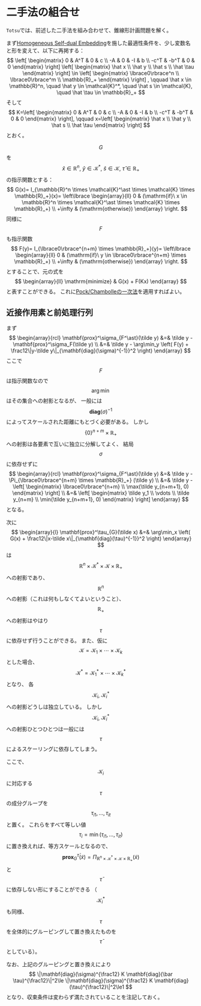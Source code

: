 # 二手法の組合せ

`Totsu`では、前述した二手法を組み合わせて、錐線形計画問題を解く。

まず[Homogeneous Self-dual Embedding](./selfdual_embed.md)を施した最適性条件を、少し変数名と形を変えて、以下に再掲する：
$$
    \left[ \begin{matrix}
    0 & A^T & 0 & c \\
    -A & 0 & -I & b \\
    -c^T & -b^T & 0 & 0
    \end{matrix} \right]
    \left[ \begin{matrix}
    \hat x \\ \hat y \\ \hat s \\ \hat \tau
    \end{matrix} \right]
    \in
    \left[ \begin{matrix}
    \lbrace0\rbrace^n \\ \lbrace0\rbrace^m \\ \mathbb{R}_+
    \end{matrix} \right]
    , \qquad
    \hat x \in \mathbb{R}^n, \quad
    \hat y \in \mathcal{K}^*, \quad
    \hat s \in \mathcal{K}, \quad
    \hat \tau \in \mathbb{R}_+
$$
そして
$$
    K=\left[ \begin{matrix}
    0 & A^T & 0 & c \\
    -A & 0 & -I & b \\
    -c^T & -b^T & 0 & 0
    \end{matrix} \right], \qquad
    x=\left[ \begin{matrix}
    \hat x \\ \hat y \\ \hat s \\ \hat \tau
    \end{matrix} \right]
$$
とおく。

$$G$$ を $$\hat x \in \mathbb{R}^n,\ \hat y \in \mathcal{K}^\ast,\ \hat s \in \mathcal{K},\ \hat \tau \in \mathbb{R}_+$$ の指示関数とする：
$$
    G(x)=
    I_{\mathbb{R}^n \times \mathcal{K}^\ast \times \mathcal{K} \times \mathbb{R}_+}(x)=
    \left\lbrace \begin{array}{ll}
    0 & (\mathrm{if}\ x \in \mathbb{R}^n \times \mathcal{K}^\ast \times \mathcal{K} \times \mathbb{R}_+) \\
    +\infty & (\mathrm{otherwise})
    \end{array} \right.
$$
同様に $$F$$ も指示関数
$$
    F(y)=
    I_{\lbrace0\rbrace^{n+m} \times \mathbb{R}_+}(y)=
    \left\lbrace \begin{array}{ll}
    0 & (\mathrm{if}\ y \in \lbrace0\rbrace^{n+m} \times \mathbb{R}_+) \\
    +\infty & (\mathrm{otherwise})
    \end{array} \right.
$$
とすることで、元の式を
$$
    \begin{array}{ll}
    \mathrm{minimize} & G(x) + F(Kx)
    \end{array}
$$
と表すことができる。
これに[Pock/Chambolleの一次法](./pock_chambolle.md)を適用すればよい。

## 近接作用素と前処理行列

まず
$$
    \begin{array}{rcl}
    \mathbf{prox}^\sigma_{F^\ast}(\tilde y)
    &=& \tilde y - \mathbf{prox}^\sigma_F(\tilde y) \\
    &=& \tilde y - \arg\min_y \left( F(y) + \frac12\|y-\tilde y\|_{\mathbf{diag}(\sigma)^{-1}}^2 \right)
    \end{array}
$$
ここで $$F$$ は指示関数なので $$\arg\min$$ はその集合への射影となるが、
一般には $$\mathbf{diag}(\sigma)^{-1}$$ によってスケールされた距離にもとづく必要がある。
しかし $$\lbrace0\rbrace^{n+m} \times \mathbb{R}_+$$ への射影は各要素で互いに独立に分解してよく、
結局 $$\sigma$$ に依存せずに
$$
    \begin{array}{rcl}
    \mathbf{prox}^\sigma_{F^\ast}(\tilde y)
    &=& \tilde y - \Pi_{\lbrace0\rbrace^{n+m} \times \mathbb{R}_+} (\tilde y) \\
    &=& \tilde y - \left[ \begin{matrix}
                   \lbrace0\rbrace^{n+m} \\ \max(\tilde y_{n+m+1}, 0)
                   \end{matrix} \right] \\
    &=& \left[ \begin{matrix}
        \tilde y_1 \\ \vdots \\ \tilde y_{n+m} \\ \min(\tilde y_{n+m+1}, 0)
        \end{matrix} \right]
    \end{array}
$$
となる。

次に
$$
    \begin{array}{l}
    \mathbf{prox}^\tau_{G}(\tilde x)
    &=& \arg\min_x \left( G(x) + \frac12\|x-\tilde x\|_{\mathbf{diag}(\tau)^{-1}}^2 \right)
    \end{array}
$$
は $$\mathbb{R}^n \times \mathcal{K}^\ast \times \mathcal{K} \times \mathbb{R}_+$$ への射影であり、
$$\mathbb{R}^n$$ への射影（これは何もしなくてよいということ）、$$\mathbb{R}_+$$ への射影はやはり $$\tau$$ に依存せず行うことができる。
また、仮に $$\mathcal{K} = \mathcal{K}_1 \times \cdots \times \mathcal{K}_k$$ とした場合、
$$\mathcal{K}^\ast = \mathcal{K}^\ast_1 \times \cdots \times \mathcal{K}^\ast_k$$ となり、
各 $$\mathcal{K}_i,\ \mathcal{K}^\ast_i$$ への射影どうしは独立している。
しかし $$\mathcal{K}_i,\ \mathcal{K}^\ast_i$$ への射影ひとつひとつは一般には $$\tau$$ によるスケーリングに依存してしまう。

ここで、$$\mathcal{K}_i$$ に対応する $$\tau$$ の成分グループを $$\tau_{i1},\ldots,\tau_{it}$$ と置く。
これらをすべて等しい値 $$\tau_i=\min(\tau_{i1},\ldots,\tau_{it})$$ に置き換えれば、等方スケールとなるので、
$$
    \mathbf{prox}^{\bar \tau}_{G}(\tilde x) =
    \Pi_{\mathbb{R}^n \times \mathcal{K}^\ast \times \mathcal{K} \times \mathbb{R}_+} (\tilde x)
$$
と $$\bar \tau$$ に依存しない形にすることができる
（$$\mathcal{K}^\ast_i$$ も同様、$$\tau$$ を全体的にグルーピングして置き換えたものを $$\bar \tau$$ としている）。

なお、上記のグルーピングと置き換えにより
$$
    \|\mathbf{diag}(\sigma)^{\frac12} K \mathbf{diag}(\bar \tau)^{\frac12}\|^2\le
    \|\mathbf{diag}(\sigma)^{\frac12} K \mathbf{diag}(\tau)^{\frac12}\|^2\le1
$$
となり、収束条件は変わらず満たされていることを注記しておく。
